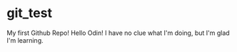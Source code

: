 # git_test
My first Github Repo!
Hello Odin! I have no clue what I'm doing, but I'm glad I'm learning.